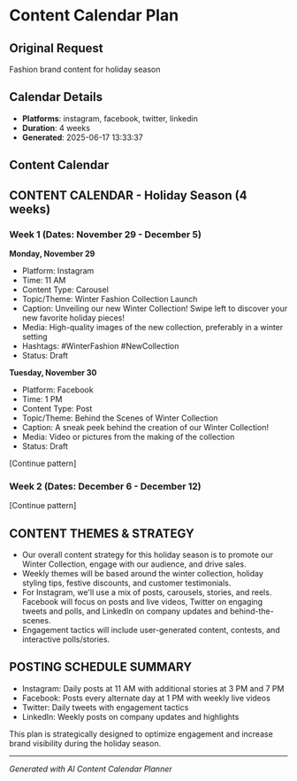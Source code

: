 # Content Calendar Plan

## Original Request
Fashion brand content for holiday season

## Calendar Details
- **Platforms**: instagram, facebook, twitter, linkedin
- **Duration**: 4 weeks
- **Generated**: 2025-06-17 13:33:37

## Content Calendar

## CONTENT CALENDAR - Holiday Season (4 weeks)

### Week 1 (Dates: November 29 - December 5)

**Monday, November 29**
- Platform: Instagram
- Time: 11 AM
- Content Type: Carousel
- Topic/Theme: Winter Fashion Collection Launch
- Caption: Unveiling our new Winter Collection! Swipe left to discover your new favorite holiday pieces!
- Media: High-quality images of the new collection, preferably in a winter setting
- Hashtags: #WinterFashion #NewCollection 
- Status: Draft

**Tuesday, November 30**
- Platform: Facebook
- Time: 1 PM
- Content Type: Post
- Topic/Theme: Behind the Scenes of Winter Collection
- Caption: A sneak peek behind the creation of our Winter Collection!
- Media: Video or pictures from the making of the collection
- Status: Draft

[Continue pattern]

### Week 2 (Dates: December 6 - December 12)
[Continue pattern]

## CONTENT THEMES & STRATEGY
- Our overall content strategy for this holiday season is to promote our Winter Collection, engage with our audience, and drive sales. 
- Weekly themes will be based around the winter collection, holiday styling tips, festive discounts, and customer testimonials. 
- For Instagram, we'll use a mix of posts, carousels, stories, and reels. Facebook will focus on posts and live videos, Twitter on engaging tweets and polls, and LinkedIn on company updates and behind-the-scenes. 
- Engagement tactics will include user-generated content, contests, and interactive polls/stories.

## POSTING SCHEDULE SUMMARY
- Instagram: Daily posts at 11 AM with additional stories at 3 PM and 7 PM
- Facebook: Posts every alternate day at 1 PM with weekly live videos
- Twitter: Daily tweets with engagement tactics 
- LinkedIn: Weekly posts on company updates and highlights

This plan is strategically designed to optimize engagement and increase brand visibility during the holiday season.

---
*Generated with AI Content Calendar Planner*
